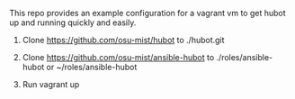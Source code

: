 This repo provides an example configuration for a vagrant vm
to get hubot up and running quickly and easily.

1. Clone https://github.com/osu-mist/hubot to ./hubot.git

2. Clone https://github.com/osu-mist/ansible-hubot to ./roles/ansible-hubot
   or ~/roles/ansible-hubot

3. Run vagrant up
